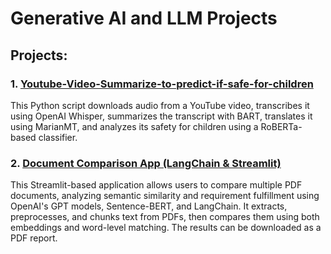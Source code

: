 # Generative AI and LLM Projects

## Projects:

### 1. [Youtube-Video-Summarize-to-predict-if-safe-for-children](https://github.com/Shristy-stack/Youtube-Video-Summarize-to-predict-if-safe-for-children)
This Python script downloads audio from a YouTube video, transcribes it using OpenAI Whisper, summarizes the transcript with BART, translates it using MarianMT, and analyzes its safety for children using a RoBERTa-based classifier.
### 2. [Document Comparison App (LangChain & Streamlit)](https://github.com/Shristy-stack/womenhackai2024)
This Streamlit-based application allows users to compare multiple PDF documents, analyzing semantic similarity and requirement fulfillment using OpenAI's GPT models, Sentence-BERT, and LangChain. It extracts, preprocesses, and chunks text from PDFs, then compares them using both embeddings and word-level matching. The results can be downloaded as a PDF report.

